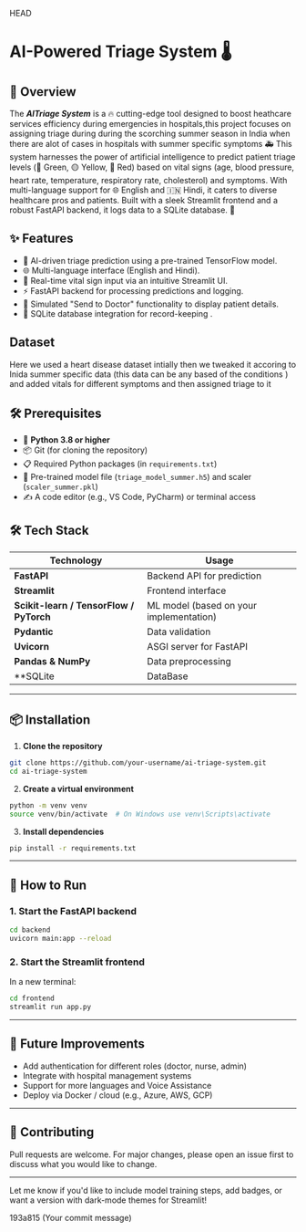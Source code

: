 HEAD
# AI-Powered Triage System 🌡️

## 🎉 Overview
The **_AITriage System_** is a 🔥 cutting-edge tool designed to boost heathcare services efficiency during emergencies in hospitals,this project focuses on assigning triage during during the scorching summer season in India when there are alot of cases in hospitals with summer specific symptoms 🚑 This system harnesses the power of artificial intelligence to predict patient triage levels (🌱 Green, 🟡 Yellow, 🔴 Red) based on vital signs (age, blood pressure, heart rate, temperature, respiratory rate, cholesterol) and symptoms. With multi-language support for 🌐 English and 🇮🇳 Hindi, it caters to diverse healthcare pros and patients. Built with a sleek Streamlit frontend and a robust FastAPI backend, it logs data to a SQLite database. 💾 

## ✨ Features
- 🤖 AI-driven triage prediction using a pre-trained TensorFlow model.
- 🌐 Multi-language interface (English and Hindi).
- 🎨 Real-time vital sign input via an intuitive Streamlit UI.
- ⚡ FastAPI backend for processing predictions and logging.
- 📩 Simulated "Send to Doctor" functionality to display patient details.
- 💾 SQLite database integration for record-keeping .  

## Dataset 
Here we used a heart disease dataset intially then we tweaked it accoring to Inida summer specific data (this data can be any based of the conditions ) and added vitals for different symptoms and then assigned triage to it

## 🛠️ Prerequisites
- 🐍 **Python 3.8 or higher**
- 📦 Git (for cloning the repository)
- 📋 Required Python packages (in `requirements.txt`)
- 🧠 Pre-trained model file (`triage_model_summer.h5`) and scaler (`scaler_summer.pkl`)
- ✍️ A code editor (e.g., VS Code, PyCharm) or terminal access 


## 🛠️ Tech Stack

| Technology  | Usage |
|-------------|-------|
| **FastAPI** | Backend API for prediction |
| **Streamlit** | Frontend interface |
| **Scikit-learn / TensorFlow / PyTorch** | ML model (based on your implementation) |
| **Pydantic** | Data validation |
| **Uvicorn** | ASGI server for FastAPI |
| **Pandas & NumPy** | Data preprocessing |
| **SQLite | DataBase |
---

## 📦 Installation

1. **Clone the repository**
```bash
git clone https://github.com/your-username/ai-triage-system.git
cd ai-triage-system
```

2. **Create a virtual environment**
```bash
python -m venv venv
source venv/bin/activate  # On Windows use venv\Scripts\activate
```

3. **Install dependencies**
```bash
pip install -r requirements.txt
```

---


## 🚀 How to Run

### 1. Start the FastAPI backend

```bash
cd backend
uvicorn main:app --reload
```

### 2. Start the Streamlit frontend

In a new terminal:
```bash
cd frontend
streamlit run app.py
```
---

## 📌 Future Improvements

- Add authentication for different roles (doctor, nurse, admin)  
- Integrate with hospital management systems  
- Support for more languages and Voice Assistance
- Deploy via Docker / cloud (e.g., Azure, AWS, GCP)

---

## 🤝 Contributing

Pull requests are welcome. For major changes, please open an issue first to discuss what you would like to change.

---

Let me know if you'd like to include model training steps, add badges, or want a version with dark-mode themes for Streamlit!


193a815 (Your commit message)

